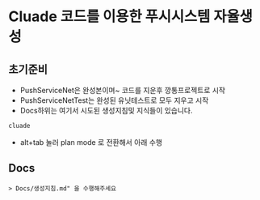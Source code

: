 ﻿# Cluade 코드를 이용한 푸시시스템 자율생성

## 초기준비

- PushServiceNet은 완성본이며~ 코드를 지운후 깡통프로젝트로 시작
- PushServiceNetTest는 완성된 유닛테스트로 모두 지우고 시작
- Docs하위는 여기서 시도된 생성지침및 지식들이 있습니다.

```bash
cluade
```
- alt+tab 눌러 plan mode 로 전환해서 아래 수행


## Docs
```
> Docs/생성지침.md" 을 수행해주세요
```

